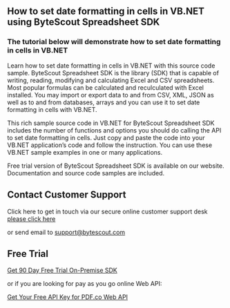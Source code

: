 ## How to set date formatting in cells in VB.NET using ByteScout Spreadsheet SDK

### The tutorial below will demonstrate how to set date formatting in cells in VB.NET

Learn how to set date formatting in cells in VB.NET with this source code sample. ByteScout Spreadsheet SDK is the library (SDK) that is capable of writing, reading, modifying and calculating Excel and CSV spreadsheets. Most popular formulas can be calculated and reculculated with Excel installed. You may import or export data to and from CSV, XML, JSON as well as to and from databases, arrays and you can use it to set date formatting in cells with VB.NET.

This rich sample source code in VB.NET for ByteScout Spreadsheet SDK includes the number of functions and options you should do calling the API to set date formatting in cells. Just copy and paste the code into your VB.NET application’s code and follow the instruction. You can use these VB.NET sample examples in one or many applications.

Free trial version of ByteScout Spreadsheet SDK is available on our website. Documentation and source code samples are included.

## Contact Customer Support

Click here to get in touch via our secure online customer support desk [please click here](https://bytescout.zendesk.com/hc/en-us/requests/new?subject=ByteScout%20Spreadsheet%20SDK%20Question)

or send email to [support@bytescout.com](mailto:support@bytescout.com?subject=ByteScout%20Spreadsheet%20SDK%20Question) 

## Free Trial

[Get 90 Day Free Trial On-Premise SDK](https://bytescout.com/download/web-installer?utm_source=github-readme)

or if you are looking for pay as you go online Web API:

[Get Your Free API Key for PDF.co Web API](https://pdf.co/documentation/api?utm_source=github-readme)